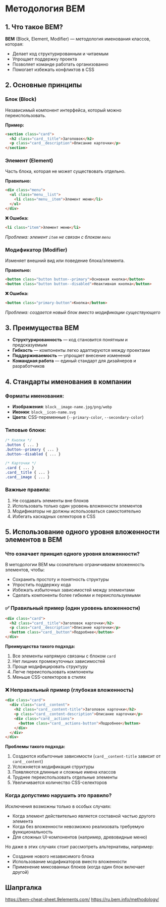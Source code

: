 # Методология BEM

## 1. Что такое BEM?
**BEM** (Block, Element, Modifier) — методология именования классов, которая:
- Делает код структурированным и читаемым
- Упрощает поддержку проекта
- Позволяет команде работать организованно
- Помогает избежать конфликтов в CSS

## 2. Основные принципы

### Блок (Block)
Независимый компонент интерфейса, который можно переиспользовать.

**Пример:**
```html
<section class="card">
  <h2 class="card__title">Заголовок</h2>
  <p class="card__description">Описание карточки</p>
</section>
```

### Элемент (Element)
Часть блока, которая не может существовать отдельно.

**Правильно:**
```html
<div class="menu">
  <ul class="menu__list">
    <li class="menu__item">Элемент меню</li>
  </ul>
</div>
```

**❌ Ошибка:**
```html
<li class="item">Элемент меню</li>
```
*Проблема: элемент `item` не связан с блоком `menu`*

### Модификатор (Modifier)
Изменяет внешний вид или поведение блока/элемента.

**Правильно:**
```html
<button class="button button--primary">Основная кнопка</button>
<button class="button button--disabled">Неактивная кнопка</button>
```

**❌ Ошибка:**
```html
<button class="primary-button">Кнопка</button>
```
*Проблема: создается новый блок вместо модификации существующего*

## 3. Преимущества BEM

- **Структурированность** — код становится понятным и предсказуемым  
- **Гибкость** — компоненты легко адаптируются между проектами  
- **Поддерживаемость** — упрощает внесение изменений  
- **Командная работа** — единый стандарт для дизайнеров и разработчиков  

## 4. Стандарты именования в компании

### Форматы именования:
- **Изображения**: `block__image-name.jpg/png/webp`
- **Иконки**: `block__icon-name.svg`
- **Цвета**: CSS-переменные (`--primary-color`, `--secondary-color`)

### Типовые блоки:
```css
/* Кнопки */
.button { ... }
.button--primary { ... }
.button--disabled { ... }

/* Карточки */
.card { ... }
.card__title { ... }
.card__image { ... }
```

### Важные правила:
1. Не создавать элементы вне блоков
2. Использовать только один уровень вложенности элементов
3. Модификаторы не должны использоваться самостоятельно
4. Избегать каскадных селекторов в CSS


## 5. Использование одного уровня вложенности элементов в BEM

### Что означает принцип одного уровня вложенности?

В методологии BEM мы сознательно ограничиваем вложенность элементов, чтобы:
- Сохранить простоту и понятность структуры
- Упростить поддержку кода
- Избежать избыточных зависимостей между элементами
- Сделать компоненты более гибкими и переиспользуемыми

### ✅ Правильный пример (один уровень вложенности)

```html
<div class="card">
  <h2 class="card__title">Заголовок карточки</h2>
  <p class="card__description">Описание карточки</p>
  <button class="card__button">Подробнее</button>
</div>
```

**Преимущества такого подхода:**
1. Все элементы напрямую связаны с блоком `card`
2. Нет лишних промежуточных зависимостей
3. Проще модифицировать структуру
4. Легче переиспользовать компоненты
5. Меньше CSS-селекторов в стилях

### ❌ Неправильный пример (глубокая вложенность)

```html
<div class="card">
  <div class="card__content">
    <h2 class="card__content-title">Заголовок карточки</h2>
    <p class="card__content-description">Описание карточки</p>
    <div class="card__actions">
      <button class="card__actions-button">Подробнее</button>
    </div>
  </div>
</div>
```

**Проблемы такого подхода:**
1. Создаются избыточные зависимости (`card__content-title` зависит от `card__content`)
2. Усложняется модификация структуры
3. Появляются длинные и сложные имена классов
4. Труднее переиспользовать отдельные элементы
5. Увеличивается количество CSS-селекторов

### Когда допустимо нарушить это правило?

Исключения возможны только в особых случаях:
- Когда элемент действительно является составной частью другого элемента
- Когда без вложенности невозможно реализовать требуемую функциональность
- Для сложных UI-компонентов (например, древовидные меню)

Но даже в этих случаях стоит рассмотреть альтернативы, например:
- Создание нового независимого блока
- Использование модификаторов вместо вложенности
- Применение миксованных блоков (когда один блок включает другой)

## Шапргалка 
https://bem-cheat-sheet.9elements.com/
https://ru.bem.info/methodology/